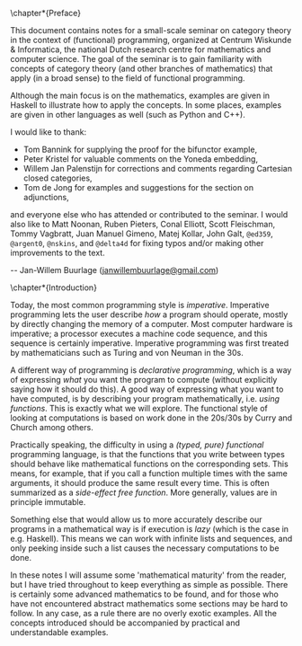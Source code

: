 \chapter*{Preface}

This document contains notes for a small-scale seminar on category theory in the context of (functional) programming, organized at Centrum Wiskunde \& Informatica, the national Dutch research centre for mathematics and computer science. The goal of the seminar is to gain familiarity with concepts of category theory (and other branches of mathematics) that apply (in a broad sense) to the field of functional programming.

Although the main focus is on the mathematics, examples are given in Haskell to illustrate how to apply the concepts. In some places, examples are given in other languages as well (such as Python and C++).

I would like to thank:

- Tom Bannink for supplying the proof for the bifunctor example,
- Peter Kristel for valuable comments on the Yoneda embedding,
- Willem Jan Palenstijn for corrections and comments regarding Cartesian closed categories,
- Tom de Jong for examples and suggestions for the section on adjunctions,

and everyone else who has attended or contributed to the seminar. I would also like to Matt Noonan, Ruben Pieters, Conal Elliott, Scott Fleischman, Tommy Vagbratt,
Juan Manuel Gimeno, Matej Kollar, John Galt, `@ed359`, `@argent0`, `@nskins`, and `@delta4d` for fixing typos and/or making other improvements to the text.


-- Jan-Willem Buurlage (<janwillembuurlage@gmail.com>)

\chapter*{Introduction}

Today, the most common programming style is *imperative*. Imperative programming lets the user describe *how* a program should operate, mostly by directly changing the memory of a computer. Most computer hardware is imperative; a processor executes a machine code sequence, and this sequence is certainly imperative. Imperative programming was first treated by mathematicians such as Turing and von Neuman in the 30s.

A different way of programming is *declarative programming*, which is a way of expressing *what* you want the program to compute (without explicitly saying how it should do this). A good way of expressing what you want to have computed, is by describing your program mathematically, i.e. *using functions*. This is exactly what we will explore. The functional style of looking at computations is based on work done in the 20s/30s by Curry and Church among others.

Practically speaking, the difficulty in using a *(typed, pure) functional* programming language, is that the functions that you write between types should behave like mathematical functions on the corresponding sets. This means, for example, that if you call a function multiple times with the same arguments, it should produce the same result every time. This is often summarized as a *side-effect free function*. More generally, values are in principle immutable.

Something else that would allow us to more accurately describe our programs in a mathematical way is if execution is *lazy* (which is the case in e.g. Haskell). This means we can work with infinite lists and sequences, and only peeking inside such a list causes the necessary computations to be done.

In these notes I will assume some 'mathematical maturity' from the reader, but I have tried throughout to keep everything as simple as possible. There is certainly some advanced mathematics to be found, and for those who have not encountered abstract mathematics some sections may be hard to follow. In any case, as a rule there are no overly exotic examples. All the concepts introduced should be accompanied by practical and understandable examples.
